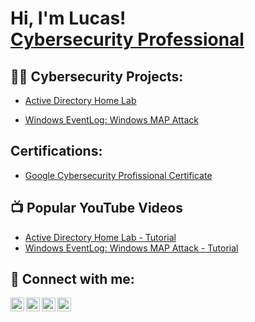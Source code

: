 <h1>Hi, I'm Lucas! <br/><a href="https://www.linkedin.com/in/lucas-oliveira-26b767125/">Cybersecurity Professional</a> 
  
<h2>👨‍💻 Cybersecurity Projects:</h2>

  - [Active Directory Home Lab](https://github.com/lucascybersec/LABURL)
    
  - [Windows EventLog: Windows MAP Attack](https://github.com/lucascybersec/LABURL)


<h2>Certifications:</h2>

  - [Google Cybersecurity Profissional Certificate](https://github.com/lucascybersec/LABURL)

  <h2>📺 Popular YouTube Videos</h2>

- [Active Directory Home Lab - Tutorial ](https://www.youtube.com/watch?v=a83ASGn_V_s)
- [Windows EventLog: Windows MAP Attack - Tutorial ](https://www.youtube.com/watch?v=uHy3oM7NnoU)


<h2> 🤳 Connect with me:</h2>

[<img align="left" alt="JoshMadakor | YouTube" width="22px" src="https://cdn.jsdelivr.net/npm/simple-icons@v3/icons/youtube.svg" />][youtube]
[<img align="left" alt="JoshMadakor | Twitter" width="22px" src="https://cdn.jsdelivr.net/npm/simple-icons@v3/icons/twitter.svg" />][twitter]
[<img align="left" alt="JoshMadakor | LinkedIn" width="22px" src="https://cdn.jsdelivr.net/npm/simple-icons@v3/icons/linkedin.svg" />][linkedin]
[<img align="left" alt="JoshMadakor | Instagram" width="22px" src="https://cdn.jsdelivr.net/npm/simple-icons@v3/icons/instagram.svg" />][instagram]

[twitter]: https://twitter.com/joshmadakor
[youtube]: https://www.youtube.com/c/joshmadakor
[instagram]: https://www.instagram.com/joshmadakor/
[linkedin]: https://linkedin.com/in/joshmadakor

<!--
**joshmadakor1/joshmadakor1** is a ✨ _special_ ✨ repository because its `README.md` (this file) appears on your GitHub profile.

Here are some ideas to get you started:

- 🔭 I’m currently working on ...
- 🌱 I’m currently learning ...
- 👯 I’m looking to collaborate on ...
- 🤔 I’m looking for help with ...
- 💬 Ask me about ...
- 📫 How to reach me: ...
- 😄 Pronouns: ...
- ⚡ Fun fact: ...
-->
